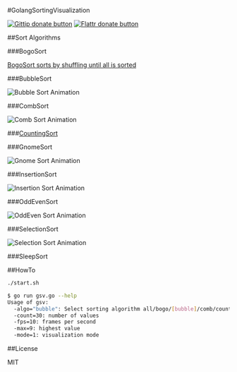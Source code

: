 #GolangSortingVisualization

[![Gittip donate button](http://img.shields.io/gittip/bevry.png)](https://www.gittip.com/SimonWaldherr/ "Donate weekly to this project using Gittip") [![Flattr donate button](https://raw.github.com/balupton/flattr-buttons/master/badge-89x18.gif)](https://flattr.com/submit/auto?user_id=SimonWaldherr&url=http%3A%2F%2Fgithub.com%2FSimonWaldherr%2FGolangSortingVisualization "Donate monthly to this project using Flattr")


##Sort Algorithms

###BogoSort

[BogoSort sorts by shuffling until all is sorted](http://en.wikipedia.org/wiki/Bogosort)

###BubbleSort

![Bubble Sort Animation](http://upload.wikimedia.org/wikipedia/commons/3/37/Bubble_sort_animation.gif)

###CombSort

![Comb Sort Animation](http://upload.wikimedia.org/wikipedia/commons/4/46/Comb_sort_demo.gif)

###[CountingSort](http://en.wikipedia.org/wiki/Counting_sort)

###GnomeSort

![Gnome Sort Animation](http://upload.wikimedia.org/wikipedia/commons/3/37/Sorting_gnomesort_anim.gif)

###InsertionSort

![Insertion Sort Animation](http://upload.wikimedia.org/wikipedia/commons/4/42/Insertion_sort.gif)

###OddEvenSort

![OddEven Sort Animation](http://upload.wikimedia.org/wikipedia/commons/1/1b/Odd_even_sort_animation.gif)

###SelectionSort

![Selection Sort Animation](http://upload.wikimedia.org/wikipedia/commons/thumb/b/b0/Selection_sort_animation.gif/250px-Selection_sort_animation.gif)

###SleepSort

##HowTo

```sh
./start.sh
```

```sh
$ go run gsv.go --help
Usage of gsv:
  -algo="bubble": Select sorting algorithm all/bogo/[bubble]/comb/counting/gnome/insertion/oddEven/selection/sleep
  -count=30: number of values
  -fps=10: frames per second
  -max=9: highest value
  -mode=1: visualization mode
```

##License

MIT